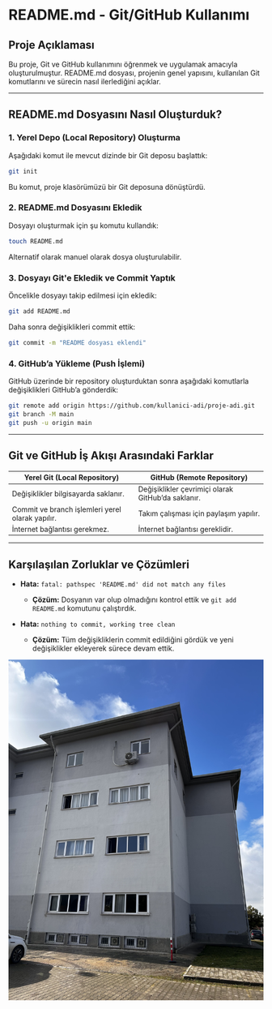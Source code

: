 # README.md - Git/GitHub Kullanımı

## Proje Açıklaması
Bu proje, Git ve GitHub kullanımını öğrenmek ve uygulamak amacıyla oluşturulmuştur. README.md dosyası, projenin genel yapısını, kullanılan Git komutlarını ve sürecin nasıl ilerlediğini açıklar.

---

## README.md Dosyasını Nasıl Oluşturduk?

### 1. Yerel Depo (Local Repository) Oluşturma
Aşağıdaki komut ile mevcut dizinde bir Git deposu başlattık:
```bash
git init
```
Bu komut, proje klasörümüzü bir Git deposuna dönüştürdü.

### 2. README.md Dosyasını Ekledik
Dosyayı oluşturmak için şu komutu kullandık:
```bash
touch README.md
```
Alternatif olarak manuel olarak dosya oluşturulabilir.

### 3. Dosyayı Git'e Ekledik ve Commit Yaptık
Öncelikle dosyayı takip edilmesi için ekledik:
```bash
git add README.md
```
Daha sonra değişiklikleri commit ettik:
```bash
git commit -m "README dosyası eklendi"
```

### 4. GitHub’a Yükleme (Push İşlemi)
GitHub üzerinde bir repository oluşturduktan sonra aşağıdaki komutlarla değişiklikleri GitHub’a gönderdik:
```bash
git remote add origin https://github.com/kullanici-adi/proje-adi.git
git branch -M main
git push -u origin main
```

---

## Git ve GitHub İş Akışı Arasındaki Farklar

| **Yerel Git (Local Repository)** | **GitHub (Remote Repository)** |
|-------------------------|--------------------------|
| Değişiklikler bilgisayarda saklanır. | Değişiklikler çevrimiçi olarak GitHub’da saklanır. |
| Commit ve branch işlemleri yerel olarak yapılır. | Takım çalışması için paylaşım yapılır. |
| İnternet bağlantısı gerekmez. | İnternet bağlantısı gereklidir. |

---

## Karşılaşılan Zorluklar ve Çözümleri

- **Hata:** `fatal: pathspec 'README.md' did not match any files`
  - **Çözüm:** Dosyanın var olup olmadığını kontrol ettik ve `git add README.md` komutunu çalıştırdık.

- **Hata:** `nothing to commit, working tree clean`
  - **Çözüm:** Tüm değişikliklerin commit edildiğini gördük ve yeni değişiklikler ekleyerek sürece devam ettik.

![foto](https://github.com/onurd24/GMT211-hw/blob/master/img/IMG_2889.jpg)
